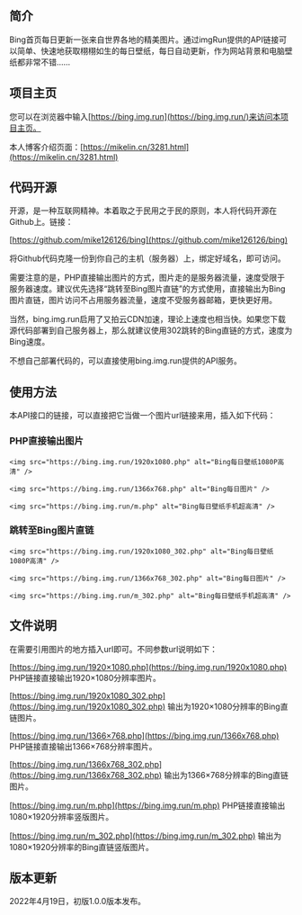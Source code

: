 ## 简介

Bing首页每日更新一张来自世界各地的精美图片。通过imgRun提供的API链接可以简单、快速地获取栩栩如生的每日壁纸，每日自动更新，作为网站背景和电脑壁纸都非常不错……

## 项目主页

您可以在浏览器中输入[https://bing.img.run](https://bing.img.run/)来访问本项目主页。

本人博客介绍页面：[https://mikelin.cn/3281.html](https://mikelin.cn/3281.html)

## 代码开源

开源，是一种互联网精神。本着取之于民用之于民的原则，本人将代码开源在Github上。链接：

[https://github.com/mike126126/bing](https://github.com/mike126126/bing)

将Github代码克隆一份到你自己的主机（服务器）上，绑定好域名，即可访问。

需要注意的是，PHP直接输出图片的方式，图片走的是服务器流量，速度受限于服务器速度。建议优先选择“跳转至Bing图片直链”的方式使用，直接输出为Bing图片直链，图片访问不占用服务器流量，速度不受服务器邮箱，更快更好用。

当然，bing.img.run启用了又拍云CDN加速，理论上速度也相当快。如果您下载源代码部署到自己服务器上，那么就建议使用302跳转的Bing直链的方式，速度为Bing速度。

不想自己部署代码的，可以直接使用bing.img.run提供的API服务。

## 使用方法

本API接口的链接，可以直接把它当做一个图片url链接来用，插入如下代码：

### PHP直接输出图片

```
<img src="https://bing.img.run/1920x1080.php" alt="Bing每日壁纸1080P高清" />

<img src="https://bing.img.run/1366x768.php" alt="Bing每日图片" />

<img src="https://bing.img.run/m.php" alt="Bing每日壁纸手机超高清" />
```

### 跳转至Bing图片直链

```
<img src="https://bing.img.run/1920x1080_302.php" alt="Bing每日壁纸1080P高清" />

<img src="https://bing.img.run/1366x768_302.php" alt="Bing每日图片" />

<img src="https://bing.img.run/m_302.php" alt="Bing每日壁纸手机超高清" />
```

## 文件说明

在需要引用图片的地方插入url即可。不同参数url说明如下：

[https://bing.img.run/1920×1080.php](https://bing.img.run/1920x1080.php) PHP链接直接输出1920×1080分辨率图片。

[https://bing.img.run/1920x1080_302.php](https://bing.img.run/1920x1080_302.php) 输出为1920×1080分辨率的Bing直链图片。

[https://bing.img.run/1366×768.php](https://bing.img.run/1366x768.php) PHP链接直接输出1366×768分辨率图片。

[https://bing.img.run/1366x768_302.php](https://bing.img.run/1366x768_302.php) 输出为1366×768分辨率的Bing直链图片。

[https://bing.img.run/m.php](https://bing.img.run/m.php) PHP链接直接输出1080×1920分辨率竖版图片。

[https://bing.img.run/m_302.php](https://bing.img.run/m_302.php) 输出为1080×1920分辨率的Bing直链竖版图片。

## 版本更新

2022年4月19日，初版1.0.0版本发布。
